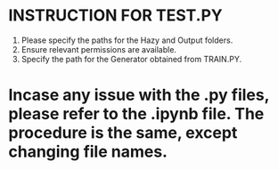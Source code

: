 # INSTRUCTION FOR TEST.PY

1) Please specify the paths for the Hazy and Output folders.
2) Ensure relevant permissions are available.
3) Specify the path for the Generator obtained from TRAIN.PY.

# Incase any issue with the .py files, please refer to the .ipynb file. The procedure is the same, except changing file names.
